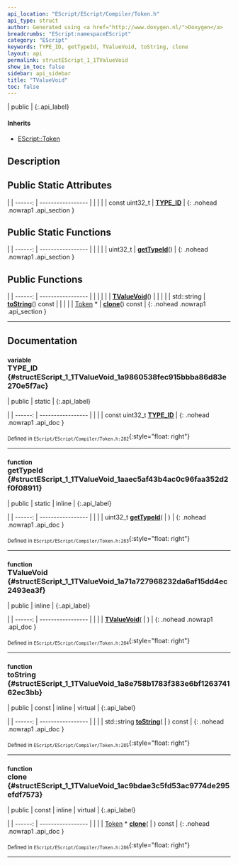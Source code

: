 ```yaml
---
api_location: "EScript/EScript/Compiler/Token.h"
api_type: struct
author: Generated using <a href="http://www.doxygen.nl/">Doxygen</a>
breadcrumbs: "EScript:namespaceEScript"
category: "EScript"
keywords: TYPE_ID, getTypeId, TValueVoid, toString, clone
layout: api
permalink: structEScript_1_1TValueVoid
show_in_toc: false
sidebar: api_sidebar
title: "TValueVoid"
toc: false
---
```


| public |
{:.api_label}

#### Inherits

* [EScript::Token](classEScript_1_1Token)


## Description





## Public Static Attributes

|
| ------: | ----------------- |
|  | |
| const uint32_t | **[TYPE_ID](#structEScript_1_1TValueVoid_1a9860538fec915bbba86d83e270e5f7ac)**  |
{: .nohead .nowrap1 .api_section }


## Public Static Functions

|
| ------: | ----------------- |
|  | |
| uint32_t | **[getTypeId](#structEScript_1_1TValueVoid_1aaec5af43b4ac0c96faa352d2f0f08911)**() |
{: .nohead .nowrap1 .api_section }


## Public Functions

|
| ------: | ----------------- |
|  | |
|  | **[TValueVoid](#structEScript_1_1TValueVoid_1a71a727968232da6af15dd4ec2493ea3f)**() |
|  | |
| std::string | **[toString](#structEScript_1_1TValueVoid_1a8e758b1783f383e6bf126374162ec3bb)**() const |
|  | |
| [Token](classEScript_1_1Token) * | **[clone](#structEScript_1_1TValueVoid_1ac9bdae3c5fd53ac9774de295efdf7573)**() const |
{: .nohead .nowrap1 .api_section }


-------------------------------------------------------------------

## Documentation

### <small>variable</small><br/> TYPE_ID {#structEScript_1_1TValueVoid_1a9860538fec915bbba86d83e270e5f7ac}

| public | static |
{:.api_label}

|
| ------: | ----------------- |
|  |
| const uint32_t **[TYPE_ID](#structEScript_1_1TValueVoid_1a9860538fec915bbba86d83e270e5f7ac)**  |
{: .nohead .nowrap1 .api_doc }





<sub>Defined in `EScript/EScript/Compiler/Token.h:282`</sub>{:style="float: right"}

-------------------------------------------------------------------

### <small>function</small><br/> getTypeId {#structEScript_1_1TValueVoid_1aaec5af43b4ac0c96faa352d2f0f08911}

| public | static | inline |
{:.api_label}

|
| ------: | ----------------- |
|  |
| uint32_t **[getTypeId](#structEScript_1_1TValueVoid_1aaec5af43b4ac0c96faa352d2f0f08911)**( |  ) |
{: .nohead .nowrap1 .api_doc }





<sub>Defined in `EScript/EScript/Compiler/Token.h:283`</sub>{:style="float: right"}

-------------------------------------------------------------------

### <small>function</small><br/> TValueVoid {#structEScript_1_1TValueVoid_1a71a727968232da6af15dd4ec2493ea3f}

| public | inline |
{:.api_label}

|
| ------: | ----------------- |
|  |
|  **[TValueVoid](#structEScript_1_1TValueVoid_1a71a727968232da6af15dd4ec2493ea3f)**( |  ) |
{: .nohead .nowrap1 .api_doc }





<sub>Defined in `EScript/EScript/Compiler/Token.h:284`</sub>{:style="float: right"}

-------------------------------------------------------------------

### <small>function</small><br/> toString {#structEScript_1_1TValueVoid_1a8e758b1783f383e6bf126374162ec3bb}

| public | const | inline | virtual |
{:.api_label}

|
| ------: | ----------------- |
|  |
| std::string **[toString](#structEScript_1_1TValueVoid_1a8e758b1783f383e6bf126374162ec3bb)**( |  ) const |
{: .nohead .nowrap1 .api_doc }





<sub>Defined in `EScript/EScript/Compiler/Token.h:285`</sub>{:style="float: right"}

-------------------------------------------------------------------

### <small>function</small><br/> clone {#structEScript_1_1TValueVoid_1ac9bdae3c5fd53ac9774de295efdf7573}

| public | const | inline | virtual |
{:.api_label}

|
| ------: | ----------------- |
|  |
| [Token](classEScript_1_1Token) * **[clone](#structEScript_1_1TValueVoid_1ac9bdae3c5fd53ac9774de295efdf7573)**( |  ) const |
{: .nohead .nowrap1 .api_doc }





<sub>Defined in `EScript/EScript/Compiler/Token.h:286`</sub>{:style="float: right"}

-------------------------------------------------------------------

